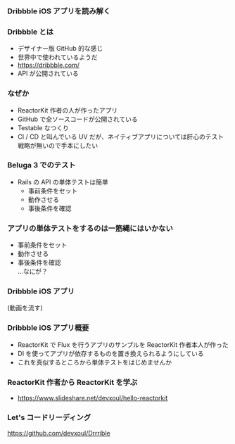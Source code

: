 ### Dribbble iOS アプリを読み解く



### Dribbble とは
* デザイナー版 GitHub 的な感じ
* 世界中で使われているようだ
* https://dribbble.com/
* API が公開されている



### なぜか
* ReactorKit 作者の人が作ったアプリ
* GitHub で全ソースコードが公開されている
* Testable なつくり
* CI / CD と叫んでいる UV だが、ネイティブアプリについては肝心のテスト戦略が無いので手本にしたい



### Beluga 3 でのテスト
* Rails の API の単体テストは簡単
    * 事前条件をセット
    * 動作させる
    * 事後条件を確認



### アプリの単体テストをするのは一筋縄にはいかない
* 事前条件をセット
* 動作させる
* 事後条件を確認    
...なにが？



### Dribbble iOS アプリ
(動画を流す)



### Dribbble iOS アプリ概要
* ReactorKit で Flux を行うアプリのサンプルを ReactorKit 作者本人が作った
* DI を使ってアプリが依存するものを置き換えられるようにしている
* これを真似するところから単体テストをはじめませんか



### ReactorKit 作者から ReactorKit を学ぶ
* https://www.slideshare.net/devxoul/hello-reactorkit



### Let's コードリーディング
https://github.com/devxoul/Drrrible
